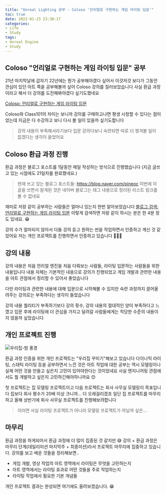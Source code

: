 ```yaml
---
title: "Unreal Lighting 공부 - Coloso '언리얼로 구현하는 게임 라이팅 입문'"
toc: true
date: 2022-01-23 23:30:17
categories:
- Life
- Study
tags:
- Unreal Engine
- Study
---
```


## Coloso "언리얼로 구현하는 게임 라이팅 입문" 공부

21년 마지막날에 갑자기 22년에는 뭔가 공부해야겠다 싶어서 이것저것 보다가
그동안 관심이 있던 아트 쪽을 공부해볼까 싶어 Coloso 강의를 질러보았습니다
사실 환급 과정이라고 해서 더 강의를 도전해봐야겠다 싶기도했네요

[Coloso: 언리얼로 구현하는 게임 라이팅 입문](https://coloso.co.kr/game/gamegraphic_yongjaechoi)

Coloso와 Class101의 차이는 보니까 강의를 구매하고나면 평생 시청할 수 있다는 점이었는데
지금은 다 수강하고 보니 다시 볼 일이 있을까 싶기도합니다
> 강의 내용이 부족해서라기보다 입문 강의다보니 숙련되면 따로 더 챙겨볼 일이 없겠다는 생각이 들었어요

## Coloso 환급 과정 진행

환급 과정은 블로그 포스트를 1달동안 매일 작성하는 방식으로 진행했습니다
(지금 글쓰고 있는 시점에도 21일차를 완료했네요.)

> 현재 쓰고 있는 블로그 포스트들: <https://blog.naver.com/pineoc>
> 이번에 이 글을 쓰면서 알게된 것은 네이버 블로그는 태그 내용으로 정리된 리스트 링크를 볼 수 없네요

재미로 저랑 같이 공부하는 사람들은 얼마나 있는지 한번 알아보았습니다
[블로그 검색: 언리얼로 구현하는 게임 라이팅 입문](https://section.blog.naver.com/Search/Post.naver?pageNo=1&rangeType=ALL&orderBy=sim&keyword=%EC%96%B8%EB%A6%AC%EC%96%BC%EB%A1%9C%20%EA%B5%AC%ED%98%84%ED%95%98%EB%8A%94%20%EA%B2%8C%EC%9E%84%20%EB%9D%BC%EC%9D%B4%ED%8C%85%20%EC%9E%85%EB%AC%B8)
이렇게 검색하면 저랑 같이 하시는 분은 한 4분 정도 있네요. 😁

강의 수가 얼마되지 않아서 다들 강의 듣고 원하는 씬을 작업하면서 인증하고 계신 것 같았어요
저는 개인 프로젝트를 진행하면서 인증하고 있습니다 💪💪💪

## 강의 내용

강의 내용은 처음 언리얼 엔진을 처음 다뤄보는 사람들, 라이팅 입문하는 사람들을 위한 내용입니다
내용 자체는 기본적인 내용으로 강의가 진행되었고 게임 개발과 관련한 내용을 아트 관점에서 정리할 수 있어서 좋았습니다

다만 라이팅과 관련한 내용에 대해 입문으로 시작해볼 수 있지만
숙련 과정까지 끌어올려주는 강의로는 부족하다는 생각이 들었습니다

강의 내용 퀄리티가 부족하기보다 강의 횟수, 강의 내용의 절대적인 양이 부족하다고 느꼈고
입문 후에 라이팅에 더 관심을 가지고 달려갈 사람들에게는 적당한 수준의 내용이지 않을까 싶었습니다

## 개인 프로젝트 진행

![우리집-밤 풍경](https://user-images.githubusercontent.com/5077086/150667849-ac1c1ec7-4808-42b1-a2c1-e7003d365450.png)

환급 과정 인증을 위한 개인 프로젝트는 "우리집 꾸미기"해보고 있습니다
다이나믹 라이팅, 스태틱 라이팅 등을 공부하면서 느낀 것은
아트 작업에 대한 공부는 역시 모델링이나 실제 어떤 것을 만들고 싶은지 고민이 있어야한다는 것이었네요
사실 엔지니어링 관점에서도 뭘 개발하고 싶은지 고민하긴해야하니까요 😊

첫 프로젝트는 집 모델링 프로젝트이고 다음 프로젝트는 회사 사무실 모델링이 목표입니다
집보다 회사 평수가 20배 이상 크니까... 더 오래걸리겠죠
일단 집 프로젝트를 마무리하고 올해 상반기에 회사 사무실 프로젝트를 진행해보려합니다
> 이러면 사실 라이팅 프로젝트가 아니라 모델링 프로젝트가 아닐까 싶은...

## 마무리

환급 과정을 하게되어서 환급 과정에 더 많이 집중된 것 같지만 😅
강의 + 환급 과정은 마무리 단계(데일리미션 마지막주 + 최종미션)라서 프로젝트 마무리에 집중하고 있습니다.
강의를 보고 배운 것들을 정리해보면..

- 게임 개발, 영상 작업의 아트 영역에서 라이팅은 무엇을 고민하는지
- 아트 영역에서는 라이팅 효과로 어떤 것들을 주로 작업하는지
- 라이팅 작업에서 필요한 기본 개념들

개인 프로젝트 결과는 완성되면 여기에도 올려보겠습니다. 😁
